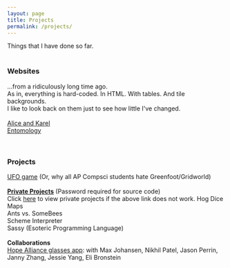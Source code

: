 ```yaml
---
layout: page
title: Projects
permalink: /projects/
---
```


Things that I have done so far.
<br>
<br>

### Websites 
...from a ridiculously long time ago. <br>
As in, everything is hard-coded. In HTML. With tables. And tile backgrounds. <br>
I like to look back on them just to see how little I've changed. <br>
<br>
<a href = "http://thoughtpool.org/users/963290/Compsci/index.html">Alice and Karel</a> <br>
<a href = "http://thoughtpool.org/users/963290/Bug%20Project/index.html">Entomology</a> <br>

<br>

### Projects
<a href = "http://www.greenfoot.org/scenarios/10301">UFO game</a> (Or, why all AP Compsci students hate Greenfoot/Gridworld) <br>
<br>
<b><a href="http://thinfi.com/uz2">Private Projects</a></b> (Password required for source code) <br>
Click <a href="http://thinfi.com/v6d">here</a> to view private projects if the above link does not work.
Hog Dice <br>
Maps <br>
Ants vs. SomeBees <br>
Scheme Interpreter <br>
Sassy (Esoteric Programming Language) <br>
<br>
<b>Collaborations</b> <br>
<a href = "https://github.com/vyanphan/FindRx">Hope Alliance glasses app</a>: with Max Johansen, Nikhil Patel, Jason Perrin, Janny Zhang, Jessie Yang, Eli Bronstein
